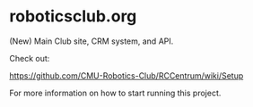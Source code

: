 roboticsclub.org
==================

(New) Main Club site, CRM system, and API.

Check out:

https://github.com/CMU-Robotics-Club/RCCentrum/wiki/Setup

For more information on how to start running this project.
